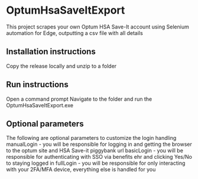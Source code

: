 # OptumHsaSaveItExport
This project scrapes your own Optum HSA Save-It account using Selenium automation for Edge, outputting a csv file with all details

## Installation instructions
Copy the release locally and unzip to a folder

## Run instructions
Open a command prompt
Navigate to the folder and run the OptumHsaSaveItExport.exe

## Optional parameters
The following are optional parameters to customize the login handling
 manualLogin - you will be responsible for logging in and getting the browser to the optum site and HSA Save-it piggybank url
 basicLogin - you will be responsible for authenticating with SSO via benefits ehr and clicking Yes/No to staying logged in
 fullLogin - you will be responsible for only interacting with your 2FA/MFA device, everything else is handled for you


